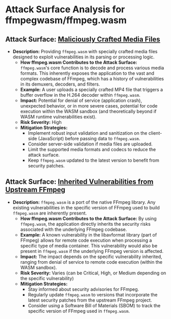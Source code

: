 # Attack Surface Analysis for ffmpegwasm/ffmpeg.wasm

## Attack Surface: [Maliciously Crafted Media Files](./attack_surfaces/maliciously_crafted_media_files.md)

* **Description:**  Providing `ffmpeg.wasm` with specially crafted media files designed to exploit vulnerabilities in its parsing or processing logic.
    * **How ffmpeg.wasm Contributes to the Attack Surface:**  `ffmpeg.wasm`'s core function is to decode and process various media formats. This inherently exposes the application to the vast and complex codebase of FFmpeg, which has a history of vulnerabilities in its demuxers, decoders, and filters.
    * **Example:**  A user uploads a specially crafted MP4 file that triggers a buffer overflow in the H.264 decoder within `ffmpeg.wasm`.
    * **Impact:**  Potential for denial of service (application crash), unexpected behavior, or in more severe cases, potential for code execution within the WASM sandbox (and theoretically beyond if WASM runtime vulnerabilities exist).
    * **Risk Severity:** High
    * **Mitigation Strategies:**
        * Implement robust input validation and sanitization on the client-side (JavaScript) before passing data to `ffmpeg.wasm`.
        * Consider server-side validation if media files are uploaded.
        * Limit the supported media formats and codecs to reduce the attack surface.
        * Keep `ffmpeg.wasm` updated to the latest version to benefit from security patches.

## Attack Surface: [Inherited Vulnerabilities from Upstream FFmpeg](./attack_surfaces/inherited_vulnerabilities_from_upstream_ffmpeg.md)

* **Description:**  `ffmpeg.wasm` is a port of the native FFmpeg library. Any existing vulnerabilities in the specific version of FFmpeg used to build `ffmpeg.wasm` are inherently present.
    * **How ffmpeg.wasm Contributes to the Attack Surface:**  By using `ffmpeg.wasm`, the application directly inherits the security risks associated with the underlying FFmpeg codebase.
    * **Example:**  A known vulnerability in the libavformat library (part of FFmpeg) allows for remote code execution when processing a specific type of media container. This vulnerability would also be present in `ffmpeg.wasm` if the underlying FFmpeg version is affected.
    * **Impact:**  The impact depends on the specific vulnerability inherited, ranging from denial of service to remote code execution (within the WASM sandbox).
    * **Risk Severity:** Varies (can be Critical, High, or Medium depending on the specific vulnerability)
    * **Mitigation Strategies:**
        * Stay informed about security advisories for FFmpeg.
        * Regularly update `ffmpeg.wasm` to versions that incorporate the latest security patches from the upstream FFmpeg project.
        * Consider using a Software Bill of Materials (SBOM) to track the specific version of FFmpeg used in `ffmpeg.wasm`.

